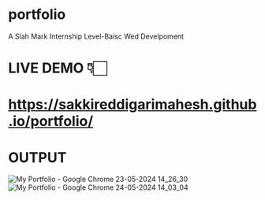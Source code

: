 # portfolio
A Slah Mark Internship Level-Baisc Wed Develpoment
# LIVE DEMO 👇🏻
# https://sakkireddigarimahesh.github.io/portfolio/
# OUTPUT
![My Portfolio - Google Chrome 23-05-2024 14_26_30](https://github.com/21AK1A0427/portfolio/assets/121687538/c688c559-74d4-4dcf-a181-c735c5218ed9)
![My Portfolio - Google Chrome 24-05-2024 14_03_04](https://github.com/21AK1A0427/portfolio/assets/121687538/9b619c0f-c300-445e-80ec-b208c5b3df0a)

